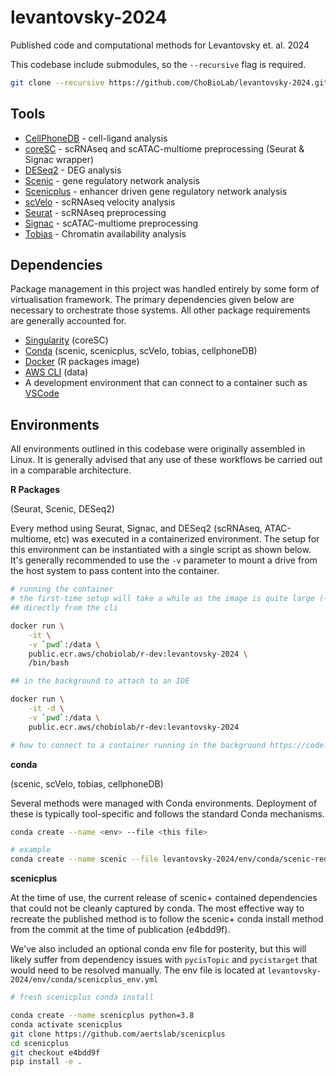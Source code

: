 # levantovsky-2024
Published code and computational methods for Levantovsky et. al. 2024

This codebase include submodules, so the `--recursive` flag is required.

```sh
git clone --recursive https://github.com/ChoBioLab/levantovsky-2024.git
```

## Tools
- [CellPhoneDB](https://github.com/Teichlab/cellphonedb) - cell-ligand analysis
- [coreSC](https://github.com/ChoBioLab/coreSC) - scRNAseq and scATAC-multiome preprocessing (Seurat & Signac wrapper)
- [DESeq2](https://github.com/mikelove/DESeq2) - DEG analysis
- [Scenic](https://github.com/aertslab/SCENIC) - gene regulatory network analysis
- [Scenicplus](https://github.com/aertslab/scenicplus) - enhancer driven gene regulatory network analysis
- [scVelo](https://github.com/theislab/scvelo) - scRNAseq velocity analysis
- [Seurat](https://github.com/satijalab/seurat) - scRNAseq preprocessing
- [Signac](https://github.com/stuart-lab/signac) - scATAC-multiome preprocessing
- [Tobias](https://github.com/loosolab/TOBIAS) - Chromatin availability analysis

## Dependencies
Package management in this project was handled entirely by some form of virtualisation framework. The primary dependencies given below are necessary to orchestrate those systems. All other package requirements are generally accounted for.

- [Singularity](https://docs.sylabs.io/guides/3.0/user-guide/installation.html) (coreSC)
- [Conda](https://docs.conda.io/en/latest/miniconda.html) (scenic, scenicplus, scVelo, tobias, cellphoneDB)
- [Docker](https://docs.docker.com/engine/install/) (R packages image)
- [AWS CLI](https://docs.aws.amazon.com/cli/latest/userguide/getting-started-install.html) (data)
- A development environment that can connect to a container such as [VSCode](https://code.visualstudio.com/download)

## Environments
All environments outlined in this codebase were originally assembled in Linux. It is generally advised that any use of these workflows be carried out in a comparable architecture.

**R Packages**

(Seurat, Scenic, DESeq2)

Every method using Seurat, Signac, and DESeq2 (scRNAseq, ATAC-multiome, etc) was executed in a containerized environment. The setup for this environment can be instantiated with a single script as shown below. It's generally recommended to use the `-v` parameter to mount a drive from the host system to pass content into the container. 

```sh
# running the container
# the first-time setup will take a while as the image is quite large (~7.5GB)
## directly from the cli

docker run \
    -it \
    -v `pwd`:/data \
    public.ecr.aws/chobiolab/r-dev:levantovsky-2024 \
    /bin/bash

## in the background to attach to an IDE

docker run \
    -it -d \
    -v `pwd`:/data \
    public.ecr.aws/chobiolab/r-dev:levantovsky-2024

# how to connect to a container running in the background https://code.visualstudio.com/docs/devcontainers/attach-container
```

**conda** 

(scenic, scVelo, tobias, cellphoneDB)

Several methods were managed with Conda environments. Deployment of these is typically tool-specific and follows the standard Conda mechanisms. 

```sh
conda create --name <env> --file <this file>

# example
conda create --name scenic --file levantovsky-2024/env/conda/scenic-reqs.txt
```

**scenicplus**

At the time of use, the current release of scenic+ contained dependencies that could not be cleanly captured by conda. The most effective way to recreate the published method is to follow the scenic+ conda install method from the commit at the time of publication (e4bdd9f).

We've also included an optional conda env file for posterity, but this will likely suffer from dependency issues with `pycisTopic` and `pycistarget` that would need to be resolved manually. The env file is located at `levantovsky-2024/env/conda/scenicplus_env.yml`

```sh
# fresh scenicplus conda install

conda create --name scenicplus python=3.8
conda activate scenicplus
git clone https://github.com/aertslab/scenicplus
cd scenicplus
git checkout e4bdd9f
pip install -e .
```
